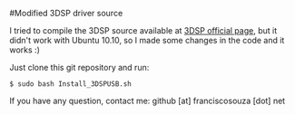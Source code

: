 #Modified 3DSP driver source

I tried to compile the 3DSP source available at [3DSP official page](http://www.3dsp.com.cn), but it didn't work with Ubuntu 10.10, so I made some changes in the code and it works :)

Just clone this git repository and run:

    $ sudo bash Install_3DSPUSB.sh

If you have any question, contact me: github [at] franciscosouza [dot] net

